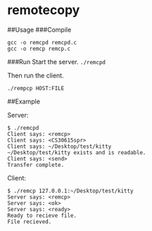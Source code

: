 # remotecopy
##Usage
###Compile
```
gcc -o remcpd remcpd.c
gcc -o remcp remcp.c 
```
###Run
Start the server.
`./remcpd`

Then run  the client.

`./rempcp HOST:FILE`

##Example

Server:
```
$ ./remcpd
Client says: <remcp>
Client says: <CS30615spr>
Client says: ~/Desktop/test/kitty
~/Desktop/test/kitty exists and is readable.
Client says: <send>
Transfer complete.
```

Client:
```
$ ./remcp 127.0.0.1:~/Desktop/test/kitty
Server says: <remcp>
Server says: <ok>
Server says: <ready>
Ready to recieve file.
File recieved. 
```

